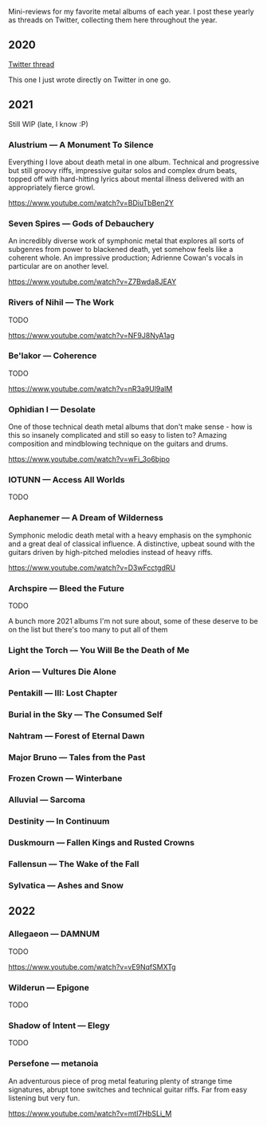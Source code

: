 Mini-reviews for my favorite metal albums of each year.
I post these yearly as threads on Twitter, collecting them
here throughout the year.

## 2020

[Twitter thread](https://twitter.com/moletrooper/status/1335580469262487554)

This one I just wrote directly on Twitter in one go.

## 2021

Still WIP (late, I know :P)

### Alustrium — A Monument To Silence

Everything I love about death metal in one album.
Technical and progressive but still groovy riffs,
impressive guitar solos and complex drum beats,
topped off with hard-hitting lyrics about mental illness
delivered with an appropriately fierce growl.

<https://www.youtube.com/watch?v=BDiuTbBen2Y>

### Seven Spires — Gods of Debauchery

An incredibly diverse work of symphonic metal that
explores all sorts of subgenres from power to blackened death,
yet somehow feels like a coherent whole.
An impressive production; Adrienne Cowan's vocals in particular are on another level.

<https://www.youtube.com/watch?v=Z7Bwda8JEAY>

### Rivers of Nihil — The Work

TODO

<https://www.youtube.com/watch?v=NF9J8NyA1ag>


### Be'lakor — Coherence

TODO

<https://www.youtube.com/watch?v=nR3a9Ul9alM>


### Ophidian I — Desolate

One of those technical death metal albums that don't make sense -
how is this so insanely complicated and still so easy to listen to?
Amazing composition and mindblowing technique on the guitars and drums.

<https://www.youtube.com/watch?v=wFi_3o6bjpo>

### IOTUNN — Access All Worlds

TODO

### Aephanemer — A Dream of Wilderness

Symphonic melodic death metal with a heavy emphasis on the symphonic
and a great deal of classical influence. A distinctive, upbeat sound
with the guitars driven by high-pitched melodies instead of heavy riffs.

<https://www.youtube.com/watch?v=D3wFcctgdRU>

### Archspire — Bleed the Future

TODO

A bunch more 2021 albums I'm not sure about,
some of these deserve to be on the list but there's too many to put all of them

### Light the Torch — You Will Be the Death of Me

### Arion — Vultures Die Alone

### Pentakill — III: Lost Chapter

### Burial in the Sky — The Consumed Self

### Nahtram — Forest of Eternal Dawn

### Major Bruno — Tales from the Past

### Frozen Crown — Winterbane

### Alluvial — Sarcoma

### Destinity — In Continuum

### Duskmourn — Fallen Kings and Rusted Crowns

### Fallensun — The Wake of the Fall

### Sylvatica — Ashes and Snow


## 2022

### Allegaeon — DAMNUM

TODO

<https://www.youtube.com/watch?v=vE9NqfSMXTg>

### Wilderun — Epigone

TODO

### Shadow of Intent — Elegy

TODO

### Persefone — metanoia

An adventurous piece of prog metal featuring plenty of strange time signatures,
abrupt tone switches and technical guitar riffs. Far from easy listening
but very fun.

<https://www.youtube.com/watch?v=mtI7HbSLi_M>
